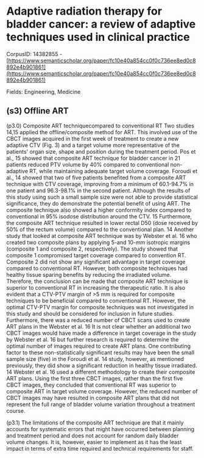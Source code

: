 # Adaptive radiation therapy for bladder cancer: a review of adaptive techniques used in clinical practice

CorpusID: 14382855 - [https://www.semanticscholar.org/paper/fc10e40a854cc0f0c736ee8ed0c8892e4b901861](https://www.semanticscholar.org/paper/fc10e40a854cc0f0c736ee8ed0c8892e4b901861)

Fields: Engineering, Medicine

## (s3) Offline ART
(p3.0) Composite ART techniquecompared to conventional RT Two studies 14,15 applied the offline/composite method for ART. This involved use of the CBCT images acquired in the first week of treatment to create a new adaptive CTV (Fig. 3) and a target volume more representative of the patients' organ size, shape and position during the treatment period. Pos et al., 15 showed that composite ART technique for bladder cancer in 21 patients reduced PTV volume by 40% compared to conventional non-adaptive RT, while maintaining adequate target volume coverage. Foroudi et al., 14 showed that two of five patients benefited from a composite ART technique with CTV coverage, improving from a minimum of 60.1-94.7% in one patient and 96.3-98.1% in the second patient. Although the results of this study using such a small sample size were not able to provide statistical significance, they do demonstrate the potential benefit of using ART. The composite technique also showed a higher conformity index compared to conventional in 95% isodose distribution around the CTV. 15 Furthermore, the composite ART technique resulted in lower rectal D50 (dose received by 50% of the rectum volume) compared to the conventional plan. 14 Another study that looked at composite ART technique was by Webster et al. 16 who created two composite plans by applying 5-and 10-mm isotropic margins (composite 1 and composite 2, respectively). The study showed that composite 1 compromised target coverage compared to convention RT. Composite 2 did not show any significant advantage in target coverage compared to conventional RT. However, both composite techniques had healthy tissue sparing benefits by reducing the irradiated volume. Therefore, the conclusion can be made that composite ART technique is superior to conventional RT in increasing the therapeutic ratio. It is also evident that a CTV-PTV margin of >5 mm is required for composite techniques to be beneficial compared to conventional RT. However, the optimal CTV-PTV margin for composite techniques was not investigated in this study and should be considered for inclusion in future studies. Furthermore, there was a reduced number of CBCT scans used to create ART plans in the Webster et al. 16   It is not clear whether an additional two CBCT images would have made a difference in target coverage in the study by Webster et al. 16 but further research is required to determine the optimal number of images required to create ART plans. One contributing factor to these non-statistically significant results may have been the small sample size (five) in the Foroudi et al. 14 study, however, as mentioned previously, they did show a significant reduction in healthy tissue irradiated. 14 Webster et al. 16 used a different methodology to create their composite ART plans. Using the first three CBCT images, rather than the first five CBCT images, they concluded that conventional RT was superior to composite ART in target volume coverage. However, the reduced number of CBCT images may have resulted in composite ART plans that did not represent the full range of bladder volume variation throughout a treatment course.

(p3.1) The limitations of the composite ART technique are that it mainly accounts for systematic errors that might have occurred between planning and treatment period and does not account for random daily bladder volume changes. It is, however, easier to implement as it has the least impact in terms of extra time required and technical requirements for staff.
